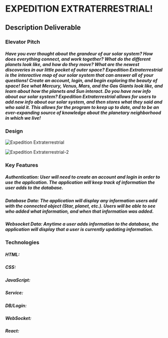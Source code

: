 # EXPEDITION EXTRATERRESTRIAL!
## Description Deliverable

### Elevator Pitch
##### Have you ever thought about the grandeur of our solar system? How does everything connect, and work together? What do the different planets look like, and how do they move? What are the newest discoveries in our little pocket of outer space? Expedition Extraterrestrial is the interactive map of our solar system that can answer all of your questions! Create an account, login, and begin exploring the beauty of space! See what Mercury, Venus, Mars, and the Gas Giants look like, and learn about how the planets and Sun interact. Do you have new info about our solar system? Expedition Extraterrestrial allows for users to add new info about our solar system, and then stores what they said and who said it. This allows for the program to keep up to date, and to be an ever-expanding source of knowledge about the planetary neighborhood in which we live!

### Design
![Expedition Extraterrestrial](https://github.com/qbarger/Startup-App/assets/54420597/67f0d492-a028-4b49-8056-941f0019a103)


![Expedition Extraterrestrial-2](https://github.com/qbarger/Startup-App/assets/54420597/36c862d6-8260-4b74-8481-5e9a97c1066b)

### Key Features
##### Authentication: User will need to create an account and login in order to use the application. The application will keep track of information the user adds to the database.
##### Database Data: The application will display any information users add with the connected object (Star, planet, etc.). Users will be able to see who added what information, and when that information was added.
##### Websocket Data: Anytime a user adds information to the database, the application will display that a user is currently updating information.

### Technologies
##### HTML:
##### CSS:
##### JavaScript:
##### Service:
##### DB/Login:
##### WebSocket:
##### React:
